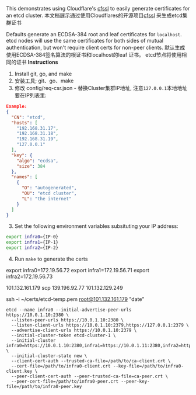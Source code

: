 This demonstrates using Cloudflare's [cfssl](https://github.com/cloudflare/cfssl) to easily generate certificates for an etcd cluster.
本文档展示通过使用Cloudflares的开源项目[cfssl](https://github.com/cloudflare/cfssl) 来生成etcd集群证书

Defaults generate an ECDSA-384 root and leaf certificates for `localhost`. etcd nodes will use the same certificates for both sides of mutual authentication, but won't require client certs for non-peer clients.
默认生成使用ECDSA-384签名算法的根证书和localhost的leaf 证书。 etcd节点将使用相同的证书
**Instructions**

1. Install git, go, and make
1. 安装工具; git、go、make
2. 修改 config/req-csr.json - 替换Cluster集群IP地址, 注意```127.0.0.1```本地地址要在IP列表里:
```json
Example:
{
  "CN": "etcd",
  "hosts": [
    "192.168.31.17",
    "192.168.31.18",
    "192.168.31.19",
    "127.0.0.1"
  ],
  "key": {
    "algo": "ecdsa",
    "size": 384
  },
  "names": [
    {
      "O": "autogenerated",
      "OU": "etcd cluster",
      "L": "the internet"
    }
  ]
}
```
3. Set the following environment variables subsituting your IP address:
```bash
export infra0={IP-0}
export infra1={IP-1}
export infra2={IP-2}
```
4. Run `make` to generate the certs


export infra0=172.19.56.72
export infra1=172.19.56.71
export infra2=172.19.56.73


101.132.161.179 
scp 
139.196.92.77
101.132.129.249


ssh  -i ~/certs/etcd-temp.pem  root@101.132.161.179   "date"


```
etcd --name infra0 --initial-advertise-peer-urls https://10.0.1.10:2380 \
  --listen-peer-urls https://10.0.1.10:2380 \
  --listen-client-urls https://10.0.1.10:2379,https://127.0.0.1:2379 \
  --advertise-client-urls https://10.0.1.10:2379 \
  --initial-cluster-token etcd-cluster-1 \
  --initial-cluster infra0=https://10.0.1.10:2380,infra1=https://10.0.1.11:2380,infra2=https://10.0.1.12:2380 \
  --initial-cluster-state new \
  --client-cert-auth --trusted-ca-file=/path/to/ca-client.crt \
  --cert-file=/path/to/infra0-client.crt --key-file=/path/to/infra0-client.key \
  --peer-client-cert-auth --peer-trusted-ca-file=ca-peer.crt \
  --peer-cert-file=/path/to/infra0-peer.crt --peer-key-file=/path/to/infra0-peer.key

 ``` 